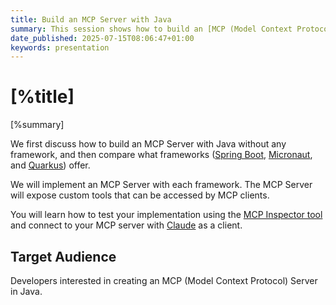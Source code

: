 ```yaml
---
title: Build an MCP Server with Java
summary: This session shows how to build an [MCP (Model Context Protocol)](https://modelcontextprotocol.io) Server in Java.
date_published: 2025-07-15T08:06:47+01:00
keywords: presentation
---
```


# [%title]

[%summary]

We first discuss how to build an MCP Server with Java without any framework, and then compare what frameworks 
([Spring Boot](https://spring.io/projects/spring-boot), [Micronaut](https://micronaut.io), and [Quarkus](https://quarkus.io)) offer.

We will implement an MCP Server with each framework. The MCP Server will expose custom tools that can be accessed by MCP clients.

You will learn how to test your implementation using the [MCP Inspector tool](https://modelcontextprotocol.io/docs/tools/inspector) and connect to your MCP server with [Claude](https://www.anthropic.com/claude) as a client.

## Target Audience

Developers interested in creating an MCP (Model Context Protocol) Server in Java.